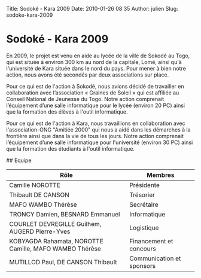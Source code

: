 Title: Sodoké - Kara 2009
Date: 2010-01-26 08:35
Author: julien
Slug: sodoke-kara-2009

# Sodoké - Kara 2009

</p>
En 2009, le projet est venu en aide au lycée de la ville de Sokodé au
Togo, qui est située à environ 300 km au nord de la capitale, Lomé,
ainsi qu'à l'université de Kara située dans le nord du pays. Pour mener
à bien notre action, nous avons été secondés par deux associations sur
place.

</p>
Pour ce qui est de l'action à Sokodé, nous avions décidé de travailler
en collaboration avec l’association « Graines de Soleil » qui est
affiliée au Conseil National de Jeunesse du Togo. Notre action
comprenait l’équipement d’une salle informatique pour le lycée (environ
20 PC) ainsi que la formation des élèves à l'outil informatique.

</p>
Pour ce qui est de l'action à Kara, nous travaillions en collaboration
avec l'association-ONG "Amitiée 2000" qui nous a aidé dans les démarches
à la frontière ainsi que dans la vie de tous les jours. Notre action
comprenait l’équipement d’une salle informatique pour l'université
(environ 30 PC) ainsi que la formation des étudiants à l'outil
informatique.

</p>
## Equipe  

|Rôle|Membres|
|--- |--- |
|Camille NOROTTE|Présidente|
|Thibault DE CANSON|Trésorier|
|MAFO WAMBO Thérèse|Secrétaire|
|TRONCY Damien, BESNARD Emmanuel|Informatique|
|COURLET DEVREGILLE Guilhem, AUGERD Pierre-Yves|Logistique|
|KOBYAGDA Rahamata, NOROTTE Camille, MAFO WAMBO Thérèse|Financement et concours|
|MUTILLOD Paul, DE CANSON Thibault|Communication et sponsors|
